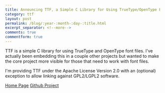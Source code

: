 ```yaml
---
title: Announcing TTF, a Simple C Library for Using TrueType/OpenType Files
category: ttf
layout: post
permalink: /blog/:year-:month-:day-:title.html
excerpt_separator: <!--more-->
comments: true
commentform: true
---
```


TTF is a simple C library for using TrueType and OpenType font files.  I've
actually been embedding this in a couple other projects but wanted to make
the core project more visible for those that need to work with font files.

I'm providing TTF under the Apache License Version 2.0 with an (optional)
exception to allow linking against GPL2/LGPL2 software.

<a class="btn btn-primary" href="/ttf/index.html">Home Page</a>
<a class="btn btn-default" href="https://github.com/michaelrsweet/ttf">Github Project</a>
